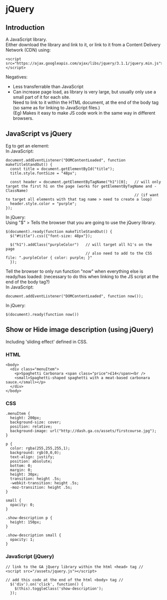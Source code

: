 # jQuery

## Introduction
A JavaScript library.  
Either download the library and link to it, or link to it from a Content Delivery Network (CDN) using:
```
<script src="https://ajax.googleapis.com/ajax/libs/jquery/3.1.1/jquery.min.js"></script>
```
Negatives:
+ Less transferrable than JavaScript
+ Can increase page load, as library is very large, but usually only use a small part of it for each site.  
Need to link to it within the HTML document, at the end of the body tag (so same as for linking to JavaScript files.)  
(Eg) Makes it easy to make JS code work in the same way in different browsers.

## JavaScript vs jQuery
Eg to get an element:  
In JavaScript:
```
document.addEventListener("DOMContentLoaded", function makeTitleStandOut() {
  const title = document.getElementById("title");
  title.style.fontSize = "48px";

  const header = document.getElementByTagName("h1")[0];   // will only target the first h1 on the page (works for getElementByTagName and -ClassName)
                                                          // (if want to target all elements with that tag name > need to create a loop)
  header.style.color = "purple";
});
```
In jQuery:  
Using "$" > Tells the browser that you are going to use the jQuery library.
```
$(document).ready(function makeTitleStandOut() {
  $("#title").css({"font-size: 48px"});

  $("h1").addClass("purpleColor")   // will target all h1's on the page
                                    // also need to add to the CSS file: ".purpleColor { color: purple; }"
  });
```
Tell the browser to only run function "now" when everything else is ready/has loaded: (necessary to do this when linking to the JS script at the end of the body tag?)  
In JavaScript:
```
document.addEventListener("DOMContentLoaded", function now());
```
In jQuery:
```
$(document).ready(function now())
```

<!-- ## try.jquery.com -->






## Show or Hide image description (using jQuery)
Including 'sliding effect' defined in CSS.

### HTML
```
<body>
  <div class="menuItem">
    <p>Spaghetti Carbonara <span class="price">£14</span><br />
    <small>Spaghetti-shaped spaghetti with a meat-based carbonara sauce.</small></p>
  </div>
</body>
```

### CSS
```
.menuItem {
  height: 200px;
  background-size: cover;
  position: relative;
  background-image: url("http://dash.ga.co/assets/firstcourse.jpg");
}

p {
  color: rgba(255,255,255,1);
  background: rgb(0,0,0);
  text-align: justify;
  position: absolute;
  bottom: 0;
  margin: 0;
  height: 30px;
  transition: height .5s;
  -webkit-transition: height .5s;
  -moz-transition: height .5s;
}

small {
  opacity: 0;
}

.show-description p {
  height: 150px;
}

.show-description small {
  opacity: 1;
}
```

### JavaScript (jQuery)
```
// link to the GA jQuery library within the html <head> tag //
<script src="/assets/jquery.js"></script>

// add this code at the end of the html <body> tag //
  $('div').on('click', function() {
    $(this).toggleClass('show-description');
  });
```
